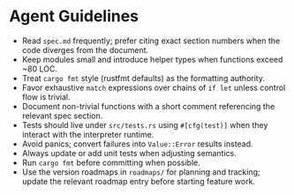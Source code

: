 # Agent Guidelines

- Read `spec.md` frequently; prefer citing exact section numbers when the code diverges from the document.
- Keep modules small and introduce helper types when functions exceed ~80 LOC.
- Treat `cargo fmt` style (rustfmt defaults) as the formatting authority.
- Favor exhaustive `match` expressions over chains of `if let` unless control flow is trivial.
- Document non-trivial functions with a short comment referencing the relevant spec section.
- Tests should live under `src/tests.rs` using `#[cfg(test)]` when they interact with the interpreter runtime.
- Avoid panics; convert failures into `Value::Error` results instead.
- Always update or add unit tests when adjusting semantics.
- Run `cargo fmt` before committing when possible.
- Use the version roadmaps in `roadmaps/` for planning and tracking; update the relevant roadmap entry before starting feature work.
